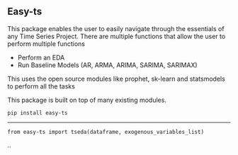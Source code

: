 ## Easy-ts

This package enables the user to easily navigate through the essentials of any Time Series Project. There are multiple functions that allow the user to perform multiple functions

- Perform an EDA
- Run Baseline Models (AR, ARMA, ARIMA, SARIMA, SARIMAX)

This uses the open source modules like prophet, sk-learn and statsmodels to perform all the tasks

This package is built on top of many existing modules. 

    pip install easy-ts
---
    from easy-ts import tseda(dataframe, exogenous_variables_list) 



..
